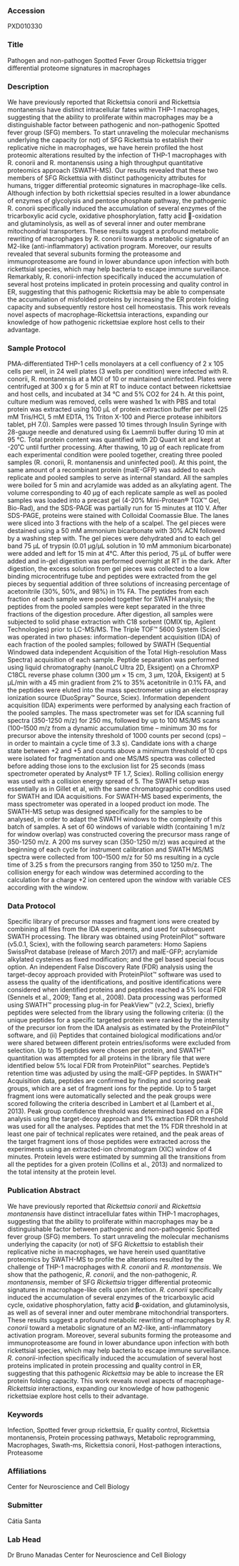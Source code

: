 ### Accession
PXD010330

### Title
Pathogen and non-pathogen Spotted Fever Group Rickettsia trigger differential proteome signatures in macrophages

### Description
We have previously reported that Rickettsia conorii and Rickettsia montanensis have distinct intracellular fates within THP-1 macrophages, suggesting that the ability to proliferate within macrophages may be a distinguishable factor between pathogenic and non-pathogenic Spotted fever group (SFG) members. To start unraveling the molecular mechanisms underlying the capacity (or not) of SFG Rickettsia to establish their replicative niche in macrophages, we have herein profiled the host proteomic alterations resulted by the infection of THP-1 macrophages with R. conorii and R. montanensis using a high throughput quantitative proteomics approach (SWATH-MS). Our results revealed that these two members of SFG Rickettsia with distinct pathogenicity attributes for humans, trigger differential proteomic signatures in macrophage-like cells. Although infection by both rickettsial species resulted in a lower abundance of enzymes of glycolysis and pentose phosphate pathway, the pathogenic R. conorii specifically induced the accumulation of several enzymes of the tricarboxylic acid cycle, oxidative phosphorylation, fatty acid -oxidation and glutaminolysis, as well as of several inner and outer membrane mitochondrial transporters. These results suggest a profound metabolic rewriting of macrophages by R. conorii towards a metabolic signature of an M2-like (anti-inflammatory) activation program. Moreover, our results revealed that several subunits forming the proteasome and immunoproteasome are found in lower abundance upon infection with both rickettsial species, which may help bacteria to escape immune surveillance. Remarkably, R. conorii-infection specifically induced the accumulation of several host proteins implicated in protein processing and quality control in ER, suggesting that this pathogenic Rickettsia may be able to compensate the accumulation of misfolded proteins by increasing the ER protein folding capacity and subsequently restore host cell homeostasis. This work reveals novel aspects of macrophage-Rickettsia interactions, expanding our knowledge of how pathogenic rickettsiae explore host cells to their advantage.

### Sample Protocol
PMA-differentiated THP-1 cells monolayers at a cell confluency of 2 x 105 cells per well, in 24 well plates (3 wells per condition) were infected with R. conorii, R. montanensis at a MOI of 10 or maintained uninfected. Plates were centrifuged at 300 x g for 5 min at RT to induce contact between rickettsiae and host cells, and incubated at 34 °C and 5% CO2 for 24 h. At this point, culture medium was removed, cells were washed 1x with PBS and total protein was extracted using 100 µL of protein extraction buffer per well (25 mM Tris/HCl, 5 mM EDTA, 1% Triton X-100 and Pierce protease inhibitors tablet, pH 7.0). Samples were passed 10 times through Insulin Syringe with 28-gauge needle and denatured using 6x Laemmli buffer during 10 min at 95 °C. Total protein content was quantified with 2D Quant kit and kept at -20˚C until further processing. After thawing, 10 µg of each replicate from each experimental condition were pooled together, creating three pooled samples (R. conorii, R. montanensis and uninfected pool). At this point, the same amount of a recombinant protein (malE-GFP) was added to each replicate and pooled samples to serve as internal standard. All the samples were boiled for 5 min and acrylamide was added as an alkylating agent. The volume corresponding to 40 µg of each replicate sample as well as pooled samples was loaded into a precast gel (4-20% Mini-Protean® TGX™ Gel, Bio-Rad), and the SDS-PAGE was partially run for 15 minutes at 110 V. After SDS-PAGE, proteins were stained with Colloidal Coomassie Blue. The lanes were sliced into 3 fractions with the help of a scalpel. The gel pieces were destained using a 50 mM ammonium bicarbonate with 30% ACN followed by a washing step with. The gel pieces were dehydrated and to each gel band 75 µL of trypsin (0.01 µg/µL solution in 10 mM ammonium bicarbonate) were added and left for 15 min at 4°C. After this period, 75 µL of buffer were added and in-gel digestion was performed overnight at RT in the dark. After digestion, the excess solution from gel pieces was collected to a low binding microcentrifuge tube and peptides were extracted from the gel pieces by sequential addition of three solutions of increasing percentage of acetonitrile (30%, 50%, and 98%) in 1% FA. The peptides from each fraction of each sample were pooled together for SWATH analysis; the peptides from the pooled samples were kept separated in the three fractions of the digestion procedure. After digestion, all samples were subjected to solid phase extraction with C18 sorbent (OMIX tip, Agilent Technologies) prior to LC-MS/MS. The Triple TOF™ 5600 System (Sciex) was operated in two phases: information-dependent acquisition (IDA) of each fraction of the pooled samples; followed by SWATH (Sequential Windowed data independent Acquisition of the Total High-resolution Mass Spectra) acquisition of each sample. Peptide separation was performed using liquid chromatography (nanoLC Ultra 2D, Eksigent) on a ChromXP C18CL reverse phase column (300 µm × 15 cm, 3 µm, 120Å, Eksigent) at 5 µL/min with a 45 min gradient from 2% to 35% acetonitrile in 0.1% FA, and the peptides were eluted into the mass spectrometer using an electrospray ionization source (DuoSpray™ Source, Sciex). Information dependent acquisition (IDA) experiments were performed by analysing each fraction of the pooled samples. The mass spectrometer was set for IDA scanning full spectra (350-1250 m/z) for 250 ms, followed by up to 100 MS/MS scans (100–1500 m/z from a dynamic accumulation time – minimum 30 ms for precursor above the intensity threshold of 1000 counts per second (cps) – in order to maintain a cycle time of 3.3 s). Candidate ions with a charge state between +2 and +5 and counts above a minimum threshold of 10 cps were isolated for fragmentation and one MS/MS spectra was collected before adding those ions to the exclusion list for 25 seconds (mass spectrometer operated by Analyst® TF 1.7, Sciex). Rolling collision energy was used with a collision energy spread of 5. The SWATH setup was essentially as in Gillet et al, with the same chromatographic conditions used for SWATH and IDA acquisitions. For SWATH-MS based experiments, the mass spectrometer was operated in a looped product ion mode. The SWATH-MS setup was designed specifically for the samples to be analysed, in order to adapt the SWATH windows to the complexity of this batch of samples. A set of 60 windows of variable width (containing 1 m/z for window overlap) was constructed covering the precursor mass range of 350-1250 m/z. A 200 ms survey scan (350-1250 m/z) was acquired at the beginning of each cycle for instrument calibration and SWATH MS/MS spectra were collected from 100–1500 m/z for 50 ms resulting in a cycle time of 3.25 s from the precursors ranging from 350 to 1250 m/z. The collision energy for each window was determined according to the calculation for a charge +2 ion centered upon the window with variable CES according with the window.

### Data Protocol
Specific library of precursor masses and fragment ions were created by combining all files from the IDA experiments, and used for subsequent SWATH processing. The library was obtained using ProteinPilot™ software (v5.0.1, Sciex), with the following search parameters: Homo Sapiens SwissProt database (release of March 2017) and malE-GFP; acrylamide alkylated cysteines as fixed modification; and the gel based special focus option. An independent False Discovery Rate (FDR) analysis using the target-decoy approach provided with ProteinPilot™ software was used to assess the quality of the identifications, and positive identifications were considered when identified proteins and peptides reached a 5% local FDR (Sennels et al., 2009; Tang et al., 2008).  Data processing was performed using SWATH™ processing plug-in for PeakView™ (v2.2, Sciex), briefly peptides were selected from the library using the following criteria: (i) the unique peptides for a specific targeted protein were ranked by the intensity of the precursor ion from the IDA analysis as estimated by the ProteinPilot™ software, and (ii) Peptides that contained biological modifications and/or were shared between different protein entries/isoforms were excluded from selection. Up to 15 peptides were chosen per protein, and SWATH™ quantitation was attempted for all proteins in the library file that were identified below 5% local FDR from ProteinPilot™ searches. Peptide’s retention time was adjusted by using the malE-GFP peptides. In SWATH™ Acquisition data, peptides are confirmed by finding and scoring peak groups, which are a set of fragment ions for the peptide. Up to 5 target fragment ions were automatically selected and the peak groups were scored following the criteria described in Lambert et al (Lambert et al., 2013). Peak group confidence threshold was determined based on a FDR analysis using the target-decoy approach and 1% extraction FDR threshold was used for all the analyses. Peptides that met the 1% FDR threshold in at least one pair of technical replicates were retained, and the peak areas of the target fragment ions of those peptides were extracted across the experiments using an extracted-ion chromatogram (XIC) window of 4 minutes. Protein levels were estimated by summing all the transitions from all the peptides for a given protein (Collins et al., 2013) and normalized to the total intensity at the protein level.

### Publication Abstract
We have previously reported that <i>Rickettsia conorii</i> and <i>Rickettsia montanensis</i> have distinct intracellular fates within THP-1 macrophages, suggesting that the ability to proliferate within macrophages may be a distinguishable factor between pathogenic and non-pathogenic Spotted fever group (SFG) members. To start unraveling the molecular mechanisms underlying the capacity (or not) of SFG <i>Rickettsia</i> to establish their replicative niche in macrophages, we have herein used quantitative proteomics by SWATH-MS to profile the alterations resulted by the challenge of THP-1 macrophages with <i>R. conorii</i> and <i>R. montanensis</i>. We show that the pathogenic, <i>R. conorii</i>, and the non-pathogenic, <i>R. montanensis</i>, member of SFG <i>Rickettsia</i> trigger differential proteomic signatures in macrophage-like cells upon infection. <i>R. conorii</i> specifically induced the accumulation of several enzymes of the tricarboxylic acid cycle, oxidative phosphorylation, fatty acid <b>&#x3b2;</b>-oxidation, and glutaminolysis, as well as of several inner and outer membrane mitochondrial transporters. These results suggest a profound metabolic rewriting of macrophages by <i>R. conorii</i> toward a metabolic signature of an M2-like, anti-inflammatory activation program. Moreover, several subunits forming the proteasome and immunoproteasome are found in lower abundance upon infection with both rickettsial species, which may help bacteria to escape immune surveillance. <i>R. conorii</i>-infection specifically induced the accumulation of several host proteins implicated in protein processing and quality control in ER, suggesting that this pathogenic <i>Rickettsia</i> may be able to increase the ER protein folding capacity. This work reveals novel aspects of macrophage-<i>Rickettsia</i> interactions, expanding our knowledge of how pathogenic rickettsiae explore host cells to their advantage.

### Keywords
Infection, Spotted fever group rickettsia, Er quality control, Rickettsia montanensis, Protein processing pathways, Metabolic reprogramming, Macrophages, Swath-ms, Rickettsia conorii, Host-pathogen interactions, Proteasome

### Affiliations
Center for Neuroscience and Cell Biology

### Submitter
Cátia Santa

### Lab Head
Dr Bruno Manadas
Center for Neuroscience and Cell Biology



